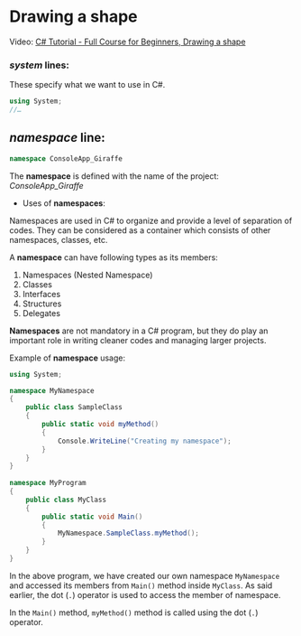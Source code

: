 # Drawing a shape

Video: [C# Tutorial - Full Course for Beginners, Drawing a shape](https://youtu.be/GhQdlIFylQ8?t=305)

### *system* lines:
These specify what we want to use in C#.
```cs
using System;
//…
```

## *namespace* line:
```cs
namespace ConsoleApp_Giraffe
```
The **namespace** is defined with the name of the project: *ConsoleApp_Giraffe*

- Uses of **namespaces**:

Namespaces are used in C# to organize and provide a level of separation of codes. They can be considered as a container which consists of other namespaces, classes, etc.

A **namespace** can have following types as its members:
1. Namespaces (Nested Namespace)
2. Classes
3. Interfaces
4. Structures
5. Delegates

**Namespaces** are not mandatory in a C# program, but they do play an important role in writing cleaner codes and managing larger projects.

Example of **namespace** usage:

```cs
using System;

namespace MyNamespace
{
    public class SampleClass
    {
        public static void myMethod()
        {
            Console.WriteLine("Creating my namespace");
        }
    }
}
 
namespace MyProgram
{
    public class MyClass
    {
        public static void Main()
        {
            MyNamespace.SampleClass.myMethod();
        }
    }
}
```

In the above program, we have created our own namespace `MyNamespace` and accessed its members from `Main()` method inside `MyClass`. As said earlier, the dot (`.`) operator is used to access the member of namespace.

In the `Main()` method, `myMethod()` method is called using the dot (`.`) operator.